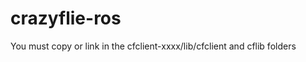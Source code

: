 crazyflie-ros
=============

You must copy or link in the cfclient-xxxx/lib/cfclient and cflib folders
